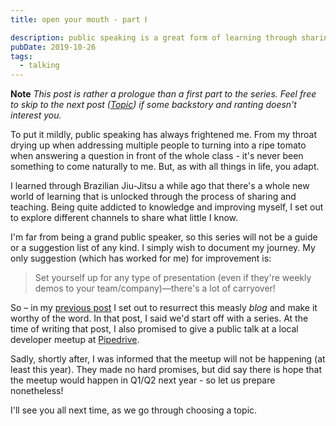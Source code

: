 ```yaml
---
title: open your mouth - part Ⅰ

description: public speaking is a great form of learning through sharing - so let me share my first experience
pubDate: 2019-10-26
tags:
  - talking
---
```


<div style="font-size: .875rem">

**Note** _This post is rather a prologue than a first part to the series.
Feel free to skip to the next post ([Topic](/thoughts/open-your-mouth-part-2-topic)) if some backstory and ranting doesn't interest you._

</div>

To put it mildly, public speaking has always frightened me.
From my throat drying up when addressing multiple people to turning
into a ripe tomato when answering a question in front of the whole class -
it's never been something to come naturally to me.
But, as with all things in life, you adapt.

I learned through Brazilian Jiu-Jitsu a while ago that there's
a whole new world of learning that is unlocked through the process of
sharing and teaching. Being quite addicted to knowledge and improving
myself, I set out to explore different channels to share what little I know.

I'm far from being a grand public speaker, so this series will not
be a guide or a suggestion list of any kind. I simply wish to document
my journey. My only suggestion (which has worked for me) for improvement is:

> Set yourself up for any type of presentation (even if they're weekly demos to your team/company)&mdash;there's a lot of carryover!

So &ndash; in my [previous post](/thoughts/giving-this-another-go) I
set out to resurrect this measly _blog_ and make it worthy of the word.
In that post, I said we'd start off with a series.
At the time of writing that post, I also promised to give a public
talk at a local developer meetup at [Pipedrive](https://pipedrive.com).

Sadly, shortly after, I was informed that the meetup will not be happening
(at least this year). They made no hard promises, but did say there is hope that the meetup would happen in Q1/Q2 next year - so let us prepare nonetheless!

I'll see you all next time, as we go through choosing a topic.
